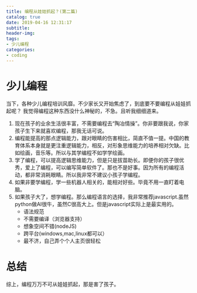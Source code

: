 ```yaml
---
title: 编程从娃娃抓起？(第二篇) 
catalog: true
date: 2019-04-16 12:31:17
subtitle:
header-img:
tags:
- 少儿编程
categories:
- coding
---
```

# 少儿编程
当下，各种少儿编程培训风靡。不少家长又开始焦虑了，到底要不要编程从娃娃抓起呢？ 我觉得编程这种东西没什么神秘的，不急。且听我细细道来。
1.  现在孩子的业余生活很丰富，不需要编程去“陶冶情操”。你非要跟我说，你家孩子生下来就喜欢编程，那我无话可说。
2. 编程能提高的那点逻辑能力，跟对眼睛的伤害相比，简直不值一提。中国的教育体系本身就是更注重逻辑能力，相反，对形象思维能力的培养相对欠缺。比如绘画，音乐等。所以与其学编程不如学学绘画。
3. 学了编程，可以提高逻辑思维能力，但是只是拔苗助长。即便你的孩子很优秀，爱上了编程，可以编写简单软件了。那也不是好事。因为所有的编程活动，都非常消耗眼睛。所以我非常不建议小孩子学编程。
4. 如果非要学编程，学一些机器人相关的，能相对好些。毕竟不用一直盯着电脑。
5. 如果孩子大了，想学编程。那么编程语言的选择，我非常推荐javascript.虽然python做AI很牛，虽然C很高大上。但是javascript实际上是最实用的。
    - 语法规范
    - 不需要编译（浏览器支持）
    - 想象空间不错(nodeJS)
    - 跨平台(windows,mac,linux都可以）
    - 最不济，自己弄个个人主页很轻松
	    
# 总结  
综上，编程万万不可从娃娃抓起，那是害了孩子。
